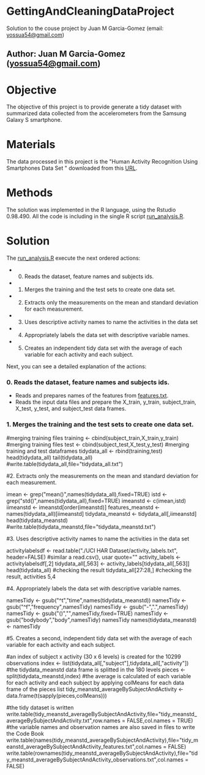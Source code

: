 GettingAndCleaningDataProject
=============================

Solution to the couse project by Juan M Garcia-Gomez (email: yossua54@gmail.com)

## Author: Juan M Garcia-Gomez (yossua54@gmail.com)

# Objective

The objective of this project is to provide generate a tidy dataset with summarized data collected from the accelerometers from the Samsung Galaxy S smartphone.

# Materials

The data processed in this project is the "Human Activity Recognition Using Smartphones Data Set " downloaded from this [URL](https://d396qusza40orc.cloudfront.net/getdata%2Fprojectfiles%2FUCI%20HAR%20Dataset.zip).

# Methods

The solution was implemented in the R language, using the Rstudio 0.98.490. All the code is including in the single R script [run_analysis.R](https://github.com/yossua54/GettingAndCleaningDataProject/blob/master/run_analysis.R).

# Solution

The [run_analysis.R](https://github.com/yossua54/GettingAndCleaningDataProject/blob/master/run_analysis.R) execute the next ordered actions:

* 0. Reads the dataset, feature names and subjects ids.
* 1. Merges the training and the test sets to create one data set.
* 2. Extracts only the measurements on the mean and standard deviation for each measurement. 
* 3. Uses descriptive activity names to name the activities in the data set
* 4. Appropriately labels the data set with descriptive variable names. 
* 5. Creates an independent tidy data set with the average of each variable for each activity and each subject. 

Next, you can see a detailed explanation of the actions:

### 0. Reads the dataset, feature names and subjects ids.

* Reads and prepares names of the features from [features.txt](https://github.com/yossua54/GettingAndCleaningDataProject/blob/master/UCI%20HAR%20Dataset/features.txt).
* Reads the input data files and prepare the X_train, y_train, subject_train, X_test, y_test,  and subject_test data frames.

### 1. Merges the training and the test sets to create one data set.

#merging training files
training <- cbind(subject_train,X_train,y_train)
#merging training files
test <- cbind(subject_test,X_test,y_test)
#merging training and test dataframes
tidydata_all <- rbind(training,test)
head(tidydata_all)
tail(tidydata_all)
#write.table(tidydata_all,file="tidydata_all.txt")

#2. Extracts only the measurements on the mean and standard deviation for each measurement. 

imean <- grep("mean()",names(tidydata_all),fixed=TRUE)
istd <- grep("std()",names(tidydata_all),fixed=TRUE)
imeanstd <- c(imean,istd)
iimeanstd <- imeanstd[order(imeanstd)]
features_meanstd <- names(tidydata_all)[iimeanstd]
tidydata_meanstd <- tidydata_all[,iimeanstd]
head(tidydata_meanstd)
#write.table(tidydata_meanstd,file="tidydata_meanstd.txt")

#3. Uses descriptive activity names to name the activities in the data set

activitylabelsdf <- read.table("./UCI HAR Dataset/activity_labels.txt",  header=FALSE) #similar a read.csv(), usar quote=""
activity_labels <- activitylabelsdf[,2] 
tidydata_all[,563] <- activity_labels[tidydata_all[,563]] 
head(tidydata_all) #checking the result
tidydata_all[27:28,] #checking the result, activities 5,4 

#4. Appropriately labels the data set with descriptive variable names. 

namesTidy <- gsub("^t","time",names(tidydata_meanstd))
namesTidy <- gsub("^f","frequency",namesTidy)
namesTidy <- gsub("-",".",namesTidy)
namesTidy <- gsub("()","",namesTidy,fixed=TRUE)
namesTidy <- gsub("bodybody","body",namesTidy)
namesTidy
names(tidydata_meanstd) <- namesTidy

#5. Creates a second, independent tidy data set with the average of each variable for each activity and each subject. 

#an index of subject x activity (30 x 6 levels) is created for the 10299 observations
index <- list(tidydata_all[,"subject"],tidydata_all[,"activity"])
#the tidydata_meanstd data frame is splitted in the 180 levels
pieces <- split(tidydata_meanstd,index)
#the average is calculated of each  variable for each activity and each subject by applying colMeans for each data frame of the pieces list
tidy_meanstd_averageBySubjectAndActivity <- data.frame(t(sapply(pieces,colMeans)))

#the tidy dataset is written
write.table(tidy_meanstd_averageBySubjectAndActivity,file="tidy_meanstd_averageBySubjectAndActivity.txt",row.names = FALSE,col.names = TRUE)
#the variable names and observation names are also saved in files to write the Code Book
write.table(names(tidy_meanstd_averageBySubjectAndActivity),file="tidy_meanstd_averageBySubjectAndActivity_features.txt",col.names = FALSE)
write.table(rownames(tidy_meanstd_averageBySubjectAndActivity),file="tidy_meanstd_averageBySubjectAndActivity_observations.txt",col.names = FALSE)
